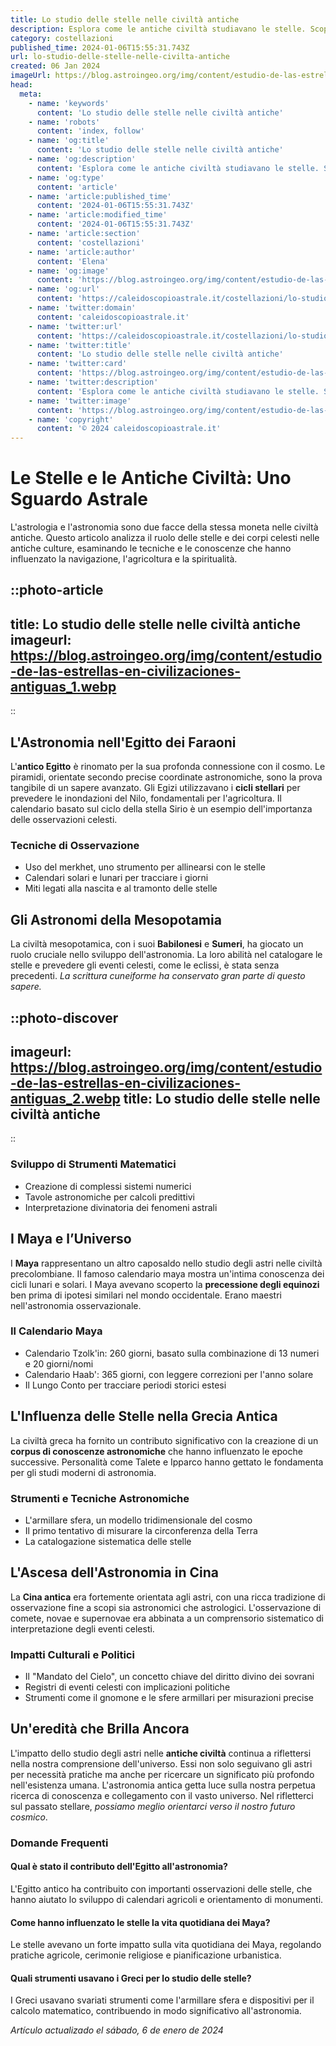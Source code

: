 ```yaml
---
title: Lo studio delle stelle nelle civiltà antiche
description: Esplora come le antiche civiltà studiavano le stelle. Scopri lastronomia storica e il suo impatto culturale in Italia.
category: costellazioni
published_time: 2024-01-06T15:55:31.743Z
url: lo-studio-delle-stelle-nelle-civilta-antiche
created: 06 Jan 2024
imageUrl: https://blog.astroingeo.org/img/content/estudio-de-las-estrellas-en-civilizaciones-antiguas_1.webp
head:
  meta:
    - name: 'keywords'
      content: 'Lo studio delle stelle nelle civiltà antiche'
    - name: 'robots'
      content: 'index, follow'
    - name: 'og:title'
      content: 'Lo studio delle stelle nelle civiltà antiche'
    - name: 'og:description'
      content: 'Esplora come le antiche civiltà studiavano le stelle. Scopri lastronomia storica e il suo impatto culturale in Italia.'
    - name: 'og:type'
      content: 'article'
    - name: 'article:published_time'
      content: '2024-01-06T15:55:31.743Z'
    - name: 'article:modified_time'
      content: '2024-01-06T15:55:31.743Z'
    - name: 'article:section'
      content: 'costellazioni'
    - name: 'article:author'
      content: 'Elena'
    - name: 'og:image'
      content: 'https://blog.astroingeo.org/img/content/estudio-de-las-estrellas-en-civilizaciones-antiguas_1.webp'
    - name: 'og:url'
      content: 'https://caleidoscopioastrale.it/costellazioni/lo-studio-delle-stelle-nelle-civilta-antiche'
    - name: 'twitter:domain'
      content: 'caleidoscopioastrale.it'
    - name: 'twitter:url'
      content: 'https://caleidoscopioastrale.it/costellazioni/lo-studio-delle-stelle-nelle-civilta-antiche'
    - name: 'twitter:title'
      content: 'Lo studio delle stelle nelle civiltà antiche'
    - name: 'twitter:card'
      content: 'https://blog.astroingeo.org/img/content/estudio-de-las-estrellas-en-civilizaciones-antiguas_1.webp'
    - name: 'twitter:description'
      content: 'Esplora come le antiche civiltà studiavano le stelle. Scopri lastronomia storica e il suo impatto culturale in Italia.'
    - name: 'twitter:image'
      content: 'https://blog.astroingeo.org/img/content/estudio-de-las-estrellas-en-civilizaciones-antiguas_1.webp'
    - name: 'copyright'
      content: '© 2024 caleidoscopioastrale.it'
---
```

# Le Stelle e le Antiche Civiltà: Uno Sguardo Astrale

L'astrologia e l'astronomia sono due facce della stessa moneta nelle civiltà antiche. Questo articolo analizza il ruolo delle stelle e dei corpi celesti nelle antiche culture, esaminando le tecniche e le conoscenze che hanno influenzato la navigazione, l'agricoltura e la spiritualità.

::photo-article
---
title: Lo studio delle stelle nelle civiltà antiche
imageurl: https://blog.astroingeo.org/img/content/estudio-de-las-estrellas-en-civilizaciones-antiguas_1.webp
---
::

## L'Astronomia nell'Egitto dei Faraoni
L'**antico Egitto** è rinomato per la sua profonda connessione con il cosmo. Le piramidi, orientate secondo precise coordinate astronomiche, sono la prova tangibile di un sapere avanzato. Gli Egizi utilizzavano i **cicli stellari** per prevedere le inondazioni del Nilo, fondamentali per l'agricoltura. Il calendario basato sul ciclo della stella Sirio è un esempio dell'importanza delle osservazioni celesti.

### Tecniche di Osservazione
- Uso del merkhet, uno strumento per allinearsi con le stelle
- Calendari solari e lunari per tracciare i giorni
- Miti legati alla nascita e al tramonto delle stelle

## Gli Astronomi della Mesopotamia
La civiltà mesopotamica, con i suoi **Babilonesi** e **Sumeri**, ha giocato un ruolo cruciale nello sviluppo dell'astronomia. La loro abilità nel catalogare le stelle e prevedere gli eventi celesti, come le eclissi, è stata senza precedenti. *La scrittura cuneiforme ha conservato gran parte di questo sapere.*

::photo-discover
---
imageurl: https://blog.astroingeo.org/img/content/estudio-de-las-estrellas-en-civilizaciones-antiguas_2.webp
title: Lo studio delle stelle nelle civiltà antiche
---
::

### Sviluppo di Strumenti Matematici
- Creazione di complessi sistemi numerici
- Tavole astronomiche per calcoli predittivi
- Interpretazione divinatoria dei fenomeni astrali

## I Maya e l’Universo
I **Maya** rappresentano un altro caposaldo nello studio degli astri nelle civiltà precolombiane. Il famoso calendario maya mostra un'intima conoscenza dei cicli lunari e solari. I Maya avevano scoperto la **precessione degli equinozi** ben prima di ipotesi similari nel mondo occidentale. Erano maestri nell'astronomia osservazionale.

### Il Calendario Maya
- Calendario Tzolk'in: 260 giorni, basato sulla combinazione di 13 numeri e 20 giorni/nomi
- Calendario Haab': 365 giorni, con leggere correzioni per l'anno solare
- Il Lungo Conto per tracciare periodi storici estesi 

## L'Influenza delle Stelle nella Grecia Antica
La civiltà greca ha fornito un contributo significativo con la creazione di un **corpus di conoscenze astronomiche** che hanno influenzato le epoche successive. Personalità come Talete e Ipparco hanno gettato le fondamenta per gli studi moderni di astronomia.

### Strumenti e Tecniche Astronomiche
- L'armillare sfera, un modello tridimensionale del cosmo
- Il primo tentativo di misurare la circonferenza della Terra
- La catalogazione sistematica delle stelle

## L'Ascesa dell'Astronomia in Cina
La **Cina antica** era fortemente orientata agli astri, con una ricca tradizione di osservazione fine a scopi sia astronomici che astrologici. L'osservazione di comete, novae e supernovae era abbinata a un comprensorio sistematico di interpretazione degli eventi celesti.

### Impatti Culturali e Politici
- Il "Mandato del Cielo", un concetto chiave del diritto divino dei sovrani
- Registri di eventi celesti con implicazioni politiche
- Strumenti come il gnomone e le sfere armillari per misurazioni precise

## Un'eredità che Brilla Ancora
L'impatto dello studio degli astri nelle **antiche civiltà** continua a riflettersi nella nostra comprensione dell'universo. Essi non solo seguivano gli astri per necessità pratiche ma anche per ricercare un significato più profondo nell'esistenza umana. L'astronomia antica getta luce sulla nostra perpetua ricerca di conoscenza e collegamento con il vasto universo. Nel rifletterci sul passato stellare, *possiamo meglio orientarci verso il nostro futuro cosmico*.

### Domande Frequenti

#### Qual è stato il contributo dell'Egitto all'astronomia?
L'Egitto antico ha contribuito con importanti osservazioni delle stelle, che hanno aiutato lo sviluppo di calendari agricoli e orientamento di monumenti.

#### Come hanno influenzato le stelle la vita quotidiana dei Maya?
Le stelle avevano un forte impatto sulla vita quotidiana dei Maya, regolando pratiche agricole, cerimonie religiose e pianificazione urbanistica.

#### Quali strumenti usavano i Greci per lo studio delle stelle?
I Greci usavano svariati strumenti come l'armillare sfera e dispositivi per il calcolo matematico, contribuendo in modo significativo all'astronomia.

_Artículo actualizado el sábado, 6 de enero de 2024_